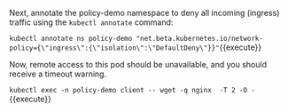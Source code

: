Next, annotate the policy-demo namespace to deny all incoming (ingress) traffic using the `kubectl annotate` command:

`
kubectl annotate ns policy-demo "net.beta.kubernetes.io/network-policy={\"ingress\":{\"isolation\":\"DefaultDeny\"}}"
`{{execute}}

Now, remote access to this pod should be unavailable, and you should receive a timeout warning.

`
kubectl exec -n policy-demo client -- wget -q nginx  -T 2 -O -
`{{execute}}
